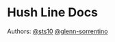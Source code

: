 # Hush Line Docs

Authors:
[@sts10](https://github.com/sts10)
[@glenn-sorrentino](https://github.com/glenn-sorrentino)
